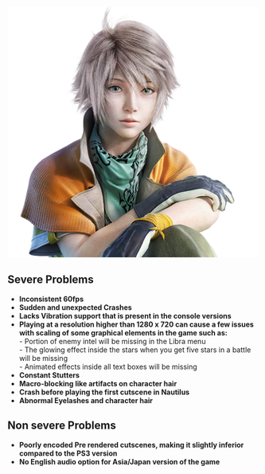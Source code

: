 ![img](images/problems/chr_prob_img.png)
## Severe Problems
* **Inconsistent 60fps**
* **Sudden and unexpected Crashes**
* **Lacks Vibration support that is present in the console versions**
* **Playing at a resolution higher than 1280 x 720 can cause a few issues with scaling of some graphical elements in the game such as:**
  <br> - Portion of enemy intel will be missing in the Libra menu
  <br> - The glowing effect inside the stars when you get five stars in a battle will be missing
  <br> - Animated effects inside all text boxes will be missing
* **Constant Stutters**
* **Macro-blocking like artifacts on character hair**
* **Crash before playing the first cutscene in Nautilus**
* **Abnormal Eyelashes and character hair**
## Non severe Problems
* **Poorly encoded Pre rendered cutscenes, making it slightly inferior compared to the PS3 version**
* **No English audio option for Asia/Japan version of the game**
